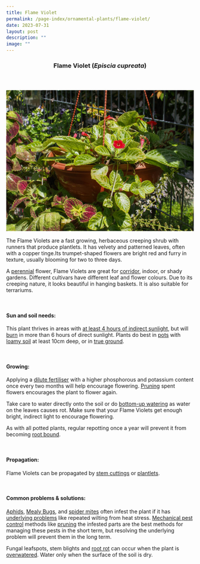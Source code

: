 ```yaml
---
title: Flame Violet
permalink: /page-index/ornamental-plants/flame-violet/
date: 2023-07-31
layout: post
description: ""
image: ""
---
```

<header> 
	<h3>Flame Violet (<em>Episcia cupreata</em>)</h3> 
</header> 

<section> 
	<img title="Photo by Jacqueline Chua." src="/images/Plants/Episcia_JacChua.jpg">
	<p>The Flame Violets are a fast growing, herbaceous creeping shrub with runners that produce plantlets. It has velvety and patterned leaves, often with a copper tinge.Its trumpet-shaped flowers are bright red and furry in texture, usually blooming for two to three days.</p>
	<p>A <a href="/learn-more-about-gardening/glossary/#p">perennial</a> flower, Flame Violets are great for <a href="/page-index/housekeeping/good-corridor-gardening-practices/">corridor</a>, indoor, or shady gardens. Different cultivars have different leaf and flower colours. Due to its creeping nature, it looks beautiful in hanging baskets. It is also suitable for terrariums.</p>
	 <br> 
</section> 
 
<section> 
  <h4>Sun and soil needs:</h4> 
  <p>This plant thrives in areas with <a href="/page-index/horticulture-techniques/gauging-light/">at least 4 hours of indirect sunlight</a>, but will <a href="/page-index/plant-problems/sunburn/">burn</a> in more than 6 hours of direct sunlight. Plants do best in <a href="/page-index/horticulture-techniques/planting-in-containers/">pots</a> with <a href="/page-index/horticulture-techniques/soil/">loamy soil</a> at least 10cm deep, or in <a href="/page-index/horticulture-techniques/true-ground/">true ground</a>.</p> 
	<br>
</section>

<section> 
  <h4>Growing:</h4> 
	<p>Applying a <a href="/page-index/horticulture-techniques/fertilising/">dilute fertiliser</a> with a higher phosphorous and potassium content once every two months will help encourage flowering. <a href="/page-index/horticulture-techniques/pruning/">Pruning</a> spent flowers encourages the plant to flower again. </p>
<p>Take care to water directly onto the soil or do <a href="/page-index/horticulture-techniques/bottom-watering/">bottom-up watering</a> as water on the leaves causes rot. Make sure that your Flame Violets get enough bright, indirect light to encourage flowering.</p>
		<p>As with all potted plants, regular repotting once a year will prevent it from becoming <a href="/page-index/plant-problems/root-bound/">root bound</a>.</p> 
	<br> 
</section> 

<section> 
  <h4>Propagation:</h4> 
	<p>Flame Violets can be propagated by <a href="/page-index/horticulture-techniques/propagating-by-cuttings/">stem cuttings</a> or <a href="/page-index/horticulture-techniques/propagating-by-division/">plantlets</a>.</p> 
	<br> 
</section> 
 
<section> 
  <h4>Common problems &amp; solutions:</h4> 
<p><a href="/page-index/pests/aphids/">Aphids</a>, <a href="/page-index/pests/mealy-bugs/">Mealy Bugs</a>, and <a href="/page-index/pests/spider-mites/">spider mites</a> often infest the plant if it has <a href="/learn-more-about-gardening/plant-problems/">underlying problems</a> like repeated wilting from heat stress. <a href="/horticulture-techniques/pest-control/">Mechanical pest control</a> methods like <a href="/page-index/horticulture-techniques/pruning/">pruning</a> the infested parts are the best methods for managing these pests in the short term, but resolving the underlying problem will prevent them in the long term.</p>
	<p>Fungal leafspots, stem blights and <a href="/page-index/plant-problems/root-rot/">root rot</a> can occur when the plant is <a href="/page-index/horticulture-techniques/watering/">overwatered</a>. Water only when the surface of the soil is dry.</p>
	<br> 
</section>